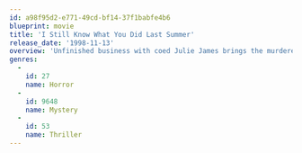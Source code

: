 ```yaml
---
id: a98f95d2-e771-49cd-bf14-37f1babfe4b6
blueprint: movie
title: 'I Still Know What You Did Last Summer'
release_date: '1998-11-13'
overview: 'Unfinished business with coed Julie James brings the murderer to the Bahamas to terrorize her and her friends, Karla, Tyrell and Will, during a vacation. Can Ray Bronson who survived a bloody attack alongside Julie two summers ago, get to the island in time to save everyone?'
genres:
  -
    id: 27
    name: Horror
  -
    id: 9648
    name: Mystery
  -
    id: 53
    name: Thriller
---
```

